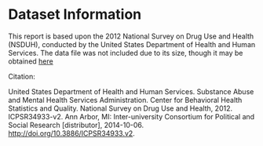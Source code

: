# Dataset Information

This report is based upon the 2012 National Survey on Drug Use and Health (NSDUH), conducted by the United States Department of Health and Human Services. The data file was not included due to its size, though it may be obtained [here](http://doi.org/10.3886/ICPSR34933.v2)

Citation:

United States Department of Health and Human Services. Substance Abuse and Mental Health Services Administration. Center for Behavioral Health Statistics and Quality. National Survey on Drug Use and Health, 2012. ICPSR34933-v2. Ann Arbor, MI: Inter-university Consortium for Political and Social Research [distributor], 2014-10-06. http://doi.org/10.3886/ICPSR34933.v2.